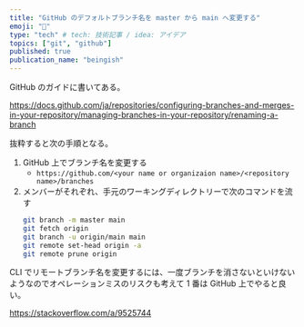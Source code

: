 ```yaml
---
title: "GitHub のデフォルトブランチ名を master から main へ変更する"
emoji: "🚛"
type: "tech" # tech: 技術記事 / idea: アイデア
topics: ["git", "github"]
published: true
publication_name: "beingish"
---
```


GitHub のガイドに書いてある。

https://docs.github.com/ja/repositories/configuring-branches-and-merges-in-your-repository/managing-branches-in-your-repository/renaming-a-branch

抜粋すると次の手順となる。

1. GitHub 上でブランチ名を変更する
   - `https://github.com/<your name or organizaion name>/<repository name>/branches`
2. メンバーがそれぞれ、手元のワーキングディレクトリーで次のコマンドを流す
   ```sh
   git branch -m master main
   git fetch origin
   git branch -u origin/main main
   git remote set-head origin -a
   git remote prune origin
   ```

CLI でリモートブランチ名を変更するには、一度ブランチを消さないといけないようなのでオペレーションミスのリスクも考えて 1 番は GitHub 上でやると良い。

https://stackoverflow.com/a/9525744
